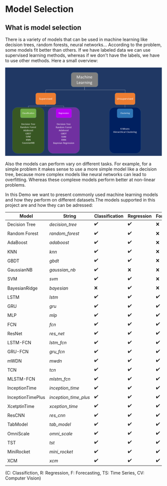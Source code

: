 # Model Selection
## What is model selection
There is a variety of models that can be used in machine learning like decision trees, random forests, neural networks...
According to the problem, some models fit better than others. If we have labeled data we can use supervised learning methods, whereas if we don't have the labels, we have to use other methods. Here a small overview:

![alt text](https://github.com/sdsc-bw/DataFactory/blob/develop/images/model_selection.png)

Also the models can perform vary on different tasks. For example, for a simple problem it makes sense to use a more simple model like a decision tree, because more complex models like neural networks can lead to overfitting. Whereas these complexe models perform better at non-linear problems.

In this Demo we want to present commonly used machine learning models and how they perform on different datasets.The models supported in this project are and how they can be adressed:

| Model             | String                | Classification     | Regression         | Forecasting        | Domain  | Hyperparameters    |
| ----------------- | --------------------- | ------------------ | ------------------ | -------------------| ------- | ------------------ |
| Decision Tree     | *decision_tree*       | :heavy_check_mark: | :heavy_check_mark: | :x:                | TS/CV   | C: [see](https://scikit-learn.org/stable/modules/generated/sklearn.tree.DecisionTreeClassifier.html) R: [see](https://scikit-learn.org/stable/modules/generated/sklearn.tree.DecisionTreeRegressor.html)
| Random Forest     | *random_forest*       | :heavy_check_mark: | :heavy_check_mark: | :x:                | TS/CV   | C: [see](https://scikit-learn.org/stable/modules/generated/sklearn.ensemble.RandomForestClassifier.html) R: [see](https://scikit-learn.org/stable/modules/generated/sklearn.ensemble.RandomForestRegressor.html)
| AdaBoost          | *adaboost*            | :heavy_check_mark: | :heavy_check_mark: | :x:                | TS/CV   | C: [see](https://scikit-learn.org/stable/modules/generated/sklearn.ensemble.AdaBoostClassifier.html) R: [see](https://scikit-learn.org/stable/modules/generated/sklearn.ensemble.AdaBoostRegressor.html)
| KNN               | *knn*                 | :heavy_check_mark: | :heavy_check_mark: | :x:                | TS/CV   | C: [see](https://scikit-learn.org/stable/modules/generated/sklearn.neighbors.KNeighborsClassifier.html) R: [see](https://scikit-learn.org/stable/modules/generated/sklearn.neighbors.KNeighborsRegressor.html)
| GBDT              | *gbdt*                | :heavy_check_mark: | :heavy_check_mark: | :x:                | TS/CV   | C: [see](https://scikit-learn.org/stable/modules/generated/sklearn.ensemble.HistGradientBoostingClassifier.html) R: [see](https://scikit-learn.org/stable/modules/generated/sklearn.ensemble.HistGradientBoostingRegressor.html)
| GaussianNB        | *gaussian_nb*         | :heavy_check_mark: | :x:                | :x:                | TS/CV   | [see](https://scikit-learn.org/stable/modules/generated/sklearn.naive_bayes.GaussianNB.html)
| SVM               | *svm*                 | :heavy_check_mark: | :heavy_check_mark: | :x:                | TS/CV   | C: [see](https://scikit-learn.org/stable/modules/generated/sklearn.svm.SVC.html) R: [see](https://scikit-learn.org/stable/modules/generated/sklearn.svm.SVR.html)
| BayesianRidge     | *bayesian*            | :x:                | :heavy_check_mark: | :x:                | TS/CV   | [see](https://scikit-learn.org/stable/modules/generated/sklearn.linear_model.BayesianRidge.html)
| LSTM              | *lstm*                | :heavy_check_mark: | :heavy_check_mark: | :heavy_check_mark: | TS      | [see](https://github.com/timeseriesAI/tsai/blob/main/tsai/models/RNN.py)
| GRU               | *gru*                 | :heavy_check_mark: | :heavy_check_mark: | :heavy_check_mark: | TS      | [see](https://github.com/timeseriesAI/tsai/blob/main/tsai/models/RNN.py)
| MLP               | *mlp*                 | :heavy_check_mark: | :heavy_check_mark: | :heavy_check_mark: | TS      | [see](https://github.com/timeseriesAI/tsai/blob/main/tsai/models/MLP.py)
| FCN               | *fcn*                 | :heavy_check_mark: | :heavy_check_mark: | :heavy_check_mark: | TS      | [see](https://github.com/timeseriesAI/tsai/blob/main/tsai/models/FCN.py)
| ResNet            | *res_net*             | :heavy_check_mark: | :heavy_check_mark: | :heavy_check_mark: | TS      | [see](https://github.com/timeseriesAI/tsai/blob/main/tsai/models/ResNet.py)
| LSTM-FCN          | *lstm_fcn*            | :heavy_check_mark: | :heavy_check_mark: | :heavy_check_mark: | TS      | [see](https://github.com/timeseriesAI/tsai/blob/main/tsai/models/RNN_FCN.py)
| GRU-FCN           | *gru_fcn*             | :heavy_check_mark: | :heavy_check_mark: | :heavy_check_mark: | TS      | [see](https://github.com/timeseriesAI/tsai/blob/main/tsai/models/RNN_FCN.py)
| mWDN              | *mwdn*                | :heavy_check_mark: | :heavy_check_mark: | :heavy_check_mark: | TS      | [see](https://github.com/timeseriesAI/tsai/blob/main/tsai/models/mWDN.py)
| TCN               | *tcn*                 | :heavy_check_mark: | :heavy_check_mark: | :heavy_check_mark: | TS      | [see](https://github.com/timeseriesAI/tsai/blob/main/tsai/models/TCN.py)
| MLSTM-FCN         | *mlstm_fcn*           | :heavy_check_mark: | :heavy_check_mark: | :heavy_check_mark: | TS      | [see](https://github.com/timeseriesAI/tsai/blob/main/tsai/models/RNN_FCN.py)
| InceptionTime     | *inception_time*      | :heavy_check_mark: | :heavy_check_mark: | :heavy_check_mark: | TS      | [see](https://github.com/timeseriesAI/tsai/blob/main/tsai/models/InceptionTime.py)
| InceptionTimePlus | *inception_time_plus* | :heavy_check_mark: | :heavy_check_mark: | :heavy_check_mark: | TS      | [see](https://github.com/timeseriesAI/tsai/blob/main/tsai/models/InceptionTimePlus.py)
| XcetptinTime      | *xception_time*       | :heavy_check_mark: | :heavy_check_mark: | :heavy_check_mark: | TS      | [see](https://github.com/timeseriesAI/tsai/blob/main/tsai/models/XceptionTime.py)
| ResCNN            | *res_cnn*             | :heavy_check_mark: | :heavy_check_mark: | :heavy_check_mark: | TS      | [see](https://github.com/timeseriesAI/tsai/blob/main/tsai/models/ResCNN.py)
| TabModel          | *tab_model*           | :heavy_check_mark: | :heavy_check_mark: | :heavy_check_mark: | TS      | [see](https://github.com/timeseriesAI/tsai/blob/main/tsai/models/TabModel.py)
| OmniScale         | *omni_scale*          | :heavy_check_mark: | :heavy_check_mark: | :heavy_check_mark: | TS      | [see](https://github.com/timeseriesAI/tsai/blob/main/tsai/models/OmniScaleCNN.py)
| TST               | *tst*                 | :heavy_check_mark: | :heavy_check_mark: | :heavy_check_mark: | TS      | [see](https://github.com/timeseriesAI/tsai/blob/main/tsai/models/TST.py)
| MiniRocket        | *mini_rocket*         | :heavy_check_mark: | :heavy_check_mark: | :heavy_check_mark: | TS      | [see](https://github.com/timeseriesAI/tsai/blob/main/tsai/models/MINIROCKET.py)
| XCM               | *xcm*                 | :heavy_check_mark: | :heavy_check_mark: | :heavy_check_mark: | TS      | [see](https://github.com/timeseriesAI/tsai/blob/main/tsai/models/XCM.py)

(C: Classifiction, R: Regression, F: Forecasting, TS: Time Series, CV: Computer Vision)